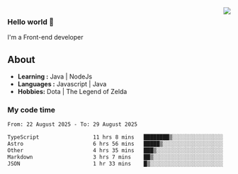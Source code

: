 <img align='right' src="https://github-readme-stats.vercel.app/api?username=jumodada&show_icons=true&theme=vue">

### Hello world 👋

I'm a Front-end developer 
    
## About
-  **Learning :** Java | NodeJs
-  **Languages :** Javascript | Java
-  **Hobbies:** Dota | The Legend of Zelda

### My code time

<!--START_SECTION:waka-->

```txt
From: 22 August 2025 - To: 29 August 2025

TypeScript                 11 hrs 8 mins   ████████▒░░░░░░░░░░░░░░░░   33.64 %
Astro                      6 hrs 56 mins   █████▒░░░░░░░░░░░░░░░░░░░   20.97 %
Other                      4 hrs 35 mins   ███▒░░░░░░░░░░░░░░░░░░░░░   13.86 %
Markdown                   3 hrs 7 mins    ██▒░░░░░░░░░░░░░░░░░░░░░░   09.42 %
JSON                       1 hr 33 mins    █▒░░░░░░░░░░░░░░░░░░░░░░░   04.70 %
```

<!--END_SECTION:waka-->
